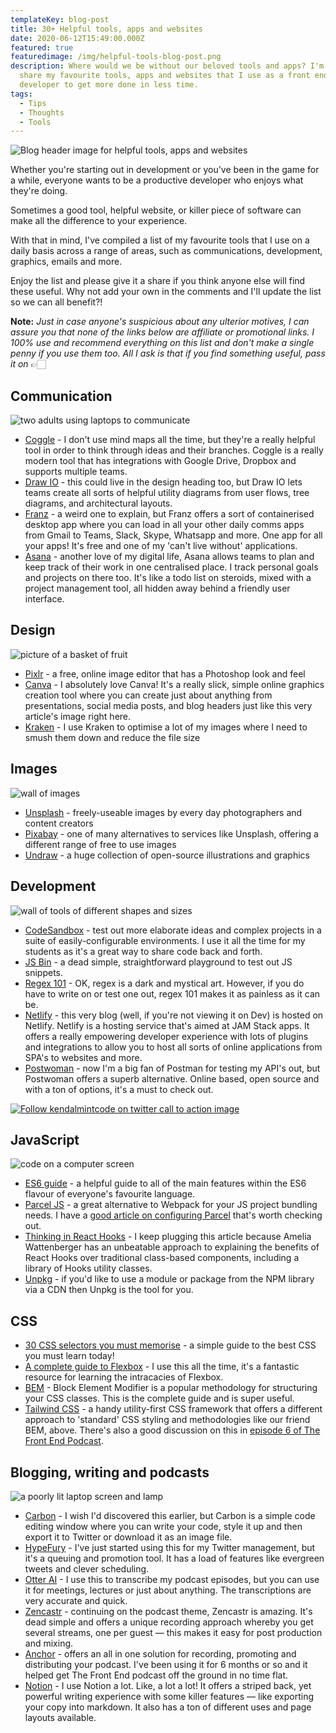 ```yaml
---
templateKey: blog-post
title: 30+ Helpful tools, apps and websites
date: 2020-06-12T15:49:00.000Z
featured: true
featuredimage: /img/helpful-tools-blog-post.png
description: Where would we be without our beloved tools and apps? I'm going to
  share my favourite tools, apps and websites that I use as a front end
  developer to get more done in less time.
tags:
  - Tips
  - Thoughts
  - Tools
---
```

![Blog header image for helpful tools, apps and websites](/img/helpful-tools-blog-post.png)

Whether you're starting out in development or you've been in the game for a while, everyone wants to be a productive developer who enjoys what they're doing. 

Sometimes a good tool, helpful website, or killer piece of software can make all the difference to your experience.

With that in mind, I've compiled a list of my favourite tools that I use on a daily basis across a range of areas, such as communications, development, graphics, emails and more.

Enjoy the list and please give it a share if you think anyone else will find these useful. Why not add your own in the comments and I'll update the list so we can all benefit?!

**Note:** *Just in case anyone's suspicious about any ulterior motives, I can assure you that none of the links below are affiliate or promotional links. I 100% use and recommend everything on this list and don't make a single penny if you use them too. All I ask is that if you find something useful, pass it on* 👉🏻

## Communication

![two adults using laptops to communicate](/img/adult-brainstorming-chair-515167.jpg)

* [Coggle](https://coggle.it/) - I don't use mind maps all the time, but they're a really helpful tool in order to think through ideas and their branches. Coggle is a really modern tool that has integrations with Google Drive, Dropbox and supports multiple teams.
* [Draw IO](https://drawio-app.com/) - this could live in the design heading too, but Draw IO lets teams create all sorts of helpful utility diagrams from user flows, tree diagrams, and architectural layouts.
* [Franz](https://meetfranz.com/) - a weird one to explain, but Franz offers a sort of containerised desktop app where you can load in all your other daily comms apps from Gmail to Teams, Slack, Skype, Whatsapp and more. One app for all your apps! It's free and one of my 'can't live without' applications.
* [Asana](https://asana.com/) - another love of my digital life, Asana allows teams to plan and keep track of their work in one centralised place. I track personal goals and projects on there too. It's like a todo list on steroids, mixed with a project management tool, all hidden away behind a friendly user interface.

## Design

![picture of a basket of fruit](/img/vegetables-752153_640.jpg)

* [Pixlr](https://pixlr.com/editor/) - a free, online image editor that has a Photoshop look and feel
* [Canva](https://www.canva.com/) - I absolutely love Canva! It's a really slick, simple online graphics creation tool where you can create just about anything from presentations, social media posts, and blog headers just like this very article's image right here.
* [Kraken](https://kraken.io/web-interface) - I use Kraken to optimise a lot of my images where I need to smush them down and reduce the file size

## Images

![wall of images](/img/architecture-art-assorted-1742370.jpg)

* [Unsplash](https://unsplash.com/) - freely-useable images by every day photographers and content creators
* [Pixabay](https://pixabay.com/) - one of many alternatives to services like Unsplash, offering a different range of free to use images
* [Undraw](https://undraw.co/illustrations) - a huge collection of open-source illustrations and graphics

## Development

![wall of tools of different shapes and sizes](/img/cesar-carlevarino-aragon-778069-unsplash.jpg)

* [CodeSandbox](https://codesandbox.io/) - test out more elaborate ideas and complex projects in a suite of easily-configurable environments. I use it all the time for my students as it's a great way to share code back and forth.
* [JS Bin](https://jsbin.com/?html,output) - a dead simple, straightforward playground to test out JS snippets.
* [Regex 101](https://regex101.com/account/all) - OK, regex is a dark and mystical art. However, if you do have to write on or test one out, regex 101 makes it as painless as it can be.
* [Netlify](https://www.netlify.com/) - this very blog (well, if you're not viewing it on Dev) is hosted on Netlify. Netlify is a hosting service that's aimed at JAM Stack apps. It offers a really empowering developer experience with lots of plugins and integrations to allow you to host all sorts of online applications from SPA's to websites and more.
* [Postwoman](https://postwoman.io/) - now I'm a big fan of Postman for testing my API's out, but Postwoman offers a superb alternative. Online based, open source and with a ton of options, it's a must to check out.

[![Follow kendalmintcode on twitter call to action image](/img/twitter_cta.png)](https://twitter.com/kendalmintcode)

## JavaScript

![code on a computer screen](/img/dlanor-s-703975-unsplash.jpg)

* [ES6 guide](https://www.tutorialspoint.com/es6/es6_quick_guide.htm) - a helpful guide to all of the main features within the ES6 flavour of everyone's favourite language.
* [Parcel JS](https://parceljs.org/) - a great alternative to Webpack for your JS project bundling needs. I have a [good article on configuring Parcel](https://robkendal.co.uk/blog/2019-04-26-using-parcel-bundler-as-a-webpack-alternative/) that's worth checking out.
* [Thinking in React Hooks](https://wattenberger.com/blog/react-hooks) - I keep plugging this article because Amelia Wattenberger has an unbeatable approach to explaining the benefits of React Hooks over traditional class-based components, including a library of Hooks utility classes.
* [Unpkg](https://unpkg.com/) - if you'd like to use a module or package from the NPM library via a CDN then Unpkg is the tool for you.

## CSS

* [30 CSS selectors you must memorise](https://code.tutsplus.com/tutorials/the-30-css-selectors-you-must-memorize--net-16048) - a simple guide to the best CSS you must learn today!
* [A complete guide to Flexbox](https://css-tricks.com/snippets/css/a-guide-to-flexbox/) - I use this all the time, it's a fantastic resource for learning the intracacies of Flexbox.
* [BEM](http://getbem.com/) - Block Element Modifier is a popular methodology for structuring your CSS classes. This is the complete guide and is super useful.
* [Tailwind CSS](https://tailwindcss.com/) - a handy utility-first CSS framework that offers a different approach to 'standard' CSS styling and methodologies like our friend BEM, above. There's also a good discussion on this in [episode 6 of The Front End Podcast](https://thefrontendpodcast.site).

## Blogging, writing and podcasts

![a poorly lit laptop screen and lamp](/img/contemporary-dark-data-669996.jpg)

* [Carbon](https://carbon.now.sh/) - I wish I'd discovered this earlier, but Carbon is a simple code editing window where you can write your code, style it up and then export it to Twitter or download it as an image file.
* [HypeFury](https://app.hypefury.com) - I've just started using this for my Twitter management, but it's a queuing and promotion tool. It has a load of features like evergreen tweets and clever scheduling.
* [Otter AI](https://otter.ai/login) - I use this to transcribe my podcast episodes, but you can use it for meetings, lectures or just about anything. The transcriptions are very accurate and quick.
* [Zencastr](https://zencastr.com/) - continuing on the podcast theme, Zencastr is amazing. It's dead simple and offers a unique recording approach whereby you get several streams, one per guest — this makes it easy for post production and mixing.
* [Anchor](https://anchor.fm/dashboard) - offers an all in one solution for recording, promoting and distributing your podcast. I've been using it for 6 months or so and it helped get The Front End podcast off the ground in no time flat.
* [Notion](https://www.notion.so/) - I use Notion a lot. Like, a lot a lot! It offers a striped back, yet powerful writing experience with some killer features — like exporting your copy into markdown. It also has a ton of different uses and page layouts available.